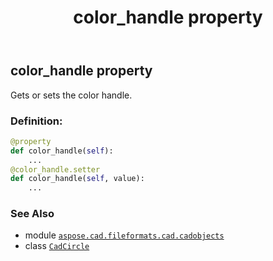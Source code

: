 ﻿---
title: color_handle property
second_title: Aspose.CAD for Python via .NET API References
description: 
type: docs
weight: 140
url: /python-net/aspose.cad.fileformats.cad.cadobjects/cadcircle/color_handle/
is_root: false
---

## color_handle property


Gets or sets the color handle.
### Definition:
```python
@property
def color_handle(self):
    ...
@color_handle.setter
def color_handle(self, value):
    ...
```

### See Also
* module [`aspose.cad.fileformats.cad.cadobjects`](../../)
* class [`CadCircle`](/cad/python-net/aspose.cad.fileformats.cad.cadobjects/cadcircle)

